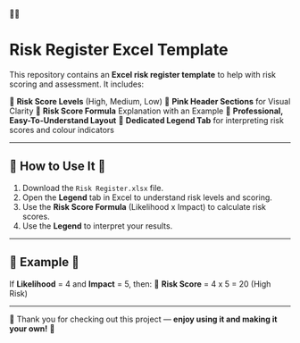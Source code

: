 🎀🎀

# Risk Register Excel Template

This repository contains an **Excel risk register template** to help with risk scoring and assessment. It includes:

🎀 **Risk Score Levels** (High, Medium, Low)
🎀 **Pink Header Sections** for Visual Clarity
🎀 **Risk Score Formula** Explanation with an Example
🎀 **Professional, Easy-To-Understand Layout**
🎀 **Dedicated Legend Tab** for interpreting risk scores and colour indicators

---

## 🎀 How to Use It 🎀

1. Download the `Risk Register.xlsx` file.
2. Open the **Legend** tab in Excel to understand risk levels and scoring.
3. Use the **Risk Score Formula** (Likelihood x Impact) to calculate risk scores.
4. Use the **Legend** to interpret your results.

---

## 🎀 Example 🎀

If **Likelihood** = 4 and **Impact** = 5, then:
🎀 **Risk Score** = 4 x 5 = 20 (High Risk)

---

🎀 Thank you for checking out this project — **enjoy using it and making it your own!** 🎀
